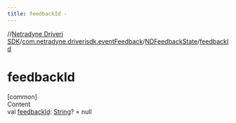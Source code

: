 ```yaml
---
title: feedbackId -
---
```

//[Netradyne Driveri SDK](../../index.md)/[com.netradyne.driverisdk.eventFeedback](../index.md)/[NDFeedbackState](index.md)/[feedbackId](feedback-id.md)



# feedbackId  
[common]  
Content  
val [feedbackId](feedback-id.md): [String](https://kotlinlang.org/api/latest/jvm/stdlib/kotlin/-string/index.html)? = null  



